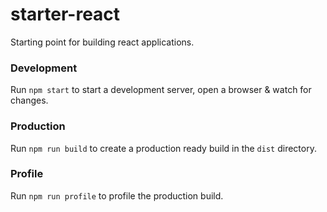# starter-react
Starting point for building react applications.

### Development
Run `npm start` to start a development server, open a browser & watch for changes.

### Production
Run `npm run build` to create a production ready build in the `dist` directory.

### Profile
Run `npm run profile` to profile the production build.
